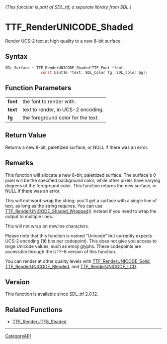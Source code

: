 ###### (This function is part of SDL_ttf, a separate library from SDL.)
# TTF_RenderUNICODE_Shaded

Render UCS-2 text at high quality to a new 8-bit surface.

## Syntax

```c
SDL_Surface * TTF_RenderUNICODE_Shaded(TTF_Font *font,
                const Uint16 *text, SDL_Color fg, SDL_Color bg);

```

## Function Parameters

|              |                                    |
| ------------ | ---------------------------------- |
| **font**     | the font to render with.           |
| **text**     | text to render, in UCS-2 encoding. |
| **fg**       | the foreground color for the text. |

## Return Value

Returns a new 8-bit, palettized surface, or NULL if there was an error.

## Remarks

This function will allocate a new 8-bit, palettized surface. The surface's
0 pixel will be the specified background color, while other pixels have
varying degrees of the foreground color. This function returns the new
surface, or NULL if there was an error.

This will not word-wrap the string; you'll get a surface with a single line
of text, as long as the string requires. You can use
[TTF_RenderUNICODE_Shaded_Wrapped](TTF_RenderUNICODE_Shaded_Wrapped.md)()
instead if you need to wrap the output to multiple lines.

This will not wrap on newline characters.

Please note that this function is named "Unicode" but currently expects
UCS-2 encoding (16 bits per codepoint). This does not give you access to
large Unicode values, such as emoji glyphs. These codepoints are accessible
through the UTF-8 version of this function.

You can render at other quality levels with
[TTF_RenderUNICODE_Solid](TTF_RenderUNICODE_Solid.md),
[TTF_RenderUNICODE_Blended](TTF_RenderUNICODE_Blended.md), and
[TTF_RenderUNICODE_LCD](TTF_RenderUNICODE_LCD.md).

## Version

This function is available since SDL_ttf 2.0.12.

## Related Functions

* [TTF_RenderUTF8_Shaded](TTF_RenderUTF8_Shaded.md)

----
[CategoryAPI](CategoryAPI.md)
